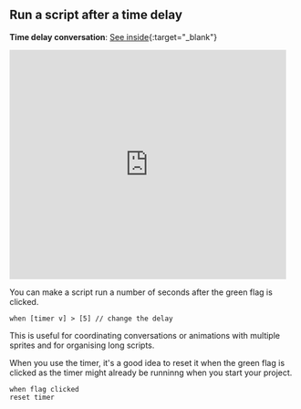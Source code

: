 ## Run a script after a time delay

**Time delay conversation**: [See inside](https://scratch.mit.edu/projects/499336065/editor){:target="_blank"}

<div class="scratch-preview">
  <iframe allowtransparency="true" width="485" height="402" src="https://scratch.mit.edu/projects/embed/499336065/?autostart=false" frameborder="0"></iframe>
</div>

You can make a script run a number of seconds after the green flag is clicked.

```blocks3
when [timer v] > [5] // change the delay
```

This is useful for coordinating conversations or animations with multiple sprites and for organising long scripts.

When you use the timer, it's a good idea to reset it when the green flag is clicked as the timer might already be runninng when you start your project.

```blocks3
when flag clicked
reset timer
```

